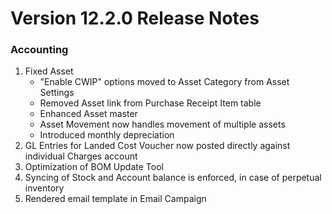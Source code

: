 # Version 12.2.0 Release Notes

### Accounting

1. Fixed Asset
	- "Enable CWIP" options moved to Asset Category from Asset Settings
	- Removed Asset link from Purchase Receipt Item table
	- Enhanced Asset master
	- Asset Movement now handles movement of multiple assets
	- Introduced monthly depreciation
2. GL Entries for Landed Cost Voucher now posted directly against individual Charges account
3. Optimization of BOM Update Tool
4. Syncing of Stock and Account balance is enforced, in case of perpetual inventory
5. Rendered email template in Email Campaign
